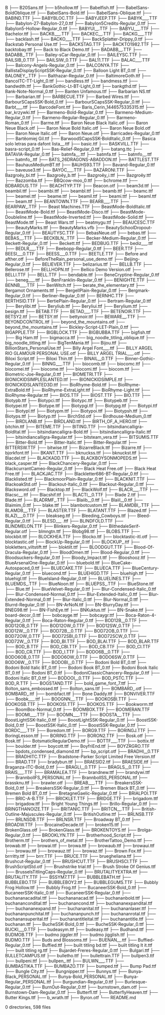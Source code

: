 B
├── B20Sans.ttf
├── b5hollow.ttf
├── Babelfish.ttf
├── BabelSans-BoldOblique.ttf
├── BabelSans-Bold.ttf
├── BabelSans-Oblique.ttf
├── BABIND.TTF
├── BABYBLOC.TTF
├── BABYJEEP.TTF
├── BABYK___.TTF
├── Babylon-27-Babylon-27_0.ttf
├── Babylon5Credits-Regular_0.ttf
├── Babylon5-Hollow-Regular_0.ttf
├── BABYUI__.TTF
├── BABYU___.TTF
├── Bachelor.ttf
├── BACKB___.TTF
├── BACKEC__.TTF
├── BACKG___.TTF
├── backlash.ttf
├── BACKO___.TTF
├── BackSplatter-Drippy_0.ttf
├── Backstab Personal Use.ttf
├── BACKSTAG.TTF
├── BACKTO1982.TTF
├── backtobay.ttf
├── Back to Black Demo.ttf
├── BADABB__.TTF
├── BADABB_.TTF
├── Bailey-sCar-Regular_0.ttf
├── BAILEYSC.TTF
├── BAILSIB_0.TTF
├── BAILSIW_0.TTF
├── BAL11.TTF
├── BALAC___.TTF
├── Balcony-Angels-Regular_0.ttf
├── BALCONYA.TTF
├── BallistaDisplayScriptSSK-Regular_0.ttf
├── Balloon Light BT_0.ttf
├── BALONEY_.TTF
├── Balthazar-Regular_0.ttf
├── BaltimoreGoth.ttf
├── BancoITC-TT-Light_0.ttf
├── bandless.ttf
├── bandmess.ttf
├── bandwdth.ttf
├── BankGothic-Lt-BT-Light_0.ttf
├── bankgthd.ttf
├── Bank-Note-Normal_0.ttf
├── Banten Unfamous.ttf
├── Barbarian NS.ttf
├── Barbarian.ttf
├── BARBECUE.TTF
├── Barbed Wires.ttf
├── BarbourSCapsSSK-Bold_0.ttf
├── BarbourSCapsSSK-Regular_0.ttf
├── Barbt___.ttf
├── BarcodeFont.ttf
├── Baris_Cerin_1446575335315.ttf
├── bar_krzywki.ttf
├── Barmeno-Bold-Regular_0.ttf
├── Barmeno-Medium-Regular_0.ttf
├── Barmeno-Regular-Regular_0.ttf
├── Barmeno-Roman_0.ttf
├── Barme.ttf
├── Baron Neue Black Italic.otf
├── Baron Neue Black.otf
├── Baron Neue Bold Italic.otf
├── Baron Neue Bold.otf
├── Baron Neue Italic.otf
├── Baron Neue.otf
├── Barricades-Regular_0.ttf
├── Bartêomiej Gil.ttf
├── BarwoodSCapsSSK-BoldItalic_0.ttf
├── Basica solo letras para dafont lista__.ttf
├── basic.ttf
├── BASKVILL.TTF
├── basra-script_0.ttf
├── Bas-Relief-Regular_0.ttf
├── batang.ttc
├── BATAVIA-Regular_0.ttf
├── batmfa__.ttf
├── batmfa.ttf
├── batmfo__.ttf
├── batmfo_.ttf
├── BATS_26DRAGONS-ABADDON.ttf
├── BATTLEST.TTF
├── BauhausMediumBT.ttf
├── BAUHS93.TTF
├── Bavand-Regular_0.ttf
├── baveuse3.ttf
├── BAYOC___.TTF
├── BAZARONI.TTF
├── Bazgroêy_bi.ttf
├── Bazgroêy_b.ttf
├── Bazgroêy_i.ttf
├── Bazgroêy.ttf
├── Bazzomba.ttf
├── BBQcow-moo_0.ttf
├── bchrome.ttf
├── BDBARDUS.TTF
├── BEACHTYP.TTF
├── Beacon.otf
├── beam3d.ttf
├── beambil.ttf
├── beambi.ttf
├── beambl.ttf
├── beamb.ttf
├── beamc.ttf
├── beamel.ttf
├── beame.ttf
├── beamil.ttf
├── beami.ttf
├── beaml.ttf
├── beam.ttf
├── BEANTOWN.TTF
├── BEARB___.TTF
├── BEARPAW_.TTF
├── Beast Machines.TTF
├── BeastMode-BoldItalic.ttf
├── BeastMode-Bold.ttf
├── BeastMode-Disco.ttf
├── BeastMode-Doubleline.ttf
├── BeastMode-Inverted.ttf
├── BeastMode-Solid.ttf
├── BeastMode.ttf
├── Beast Wars.ttf
├── beatmygu.ttf
├── BEAUCESC.TTF
├── BeautyMarks.ttf
├── BeautyMarks.vfb
├── BeautySchoolDropout-Regular_0.ttf
├── BEAUTYSC.TTF
├── BebasNeue.otf
├── bebas.ttf
├── BEBAS__.TTF
├── BECKBLN_.TTF
├── Becker-Medium-Regular_0.ttf
├── Beckett-Regular_0.ttf
├── Beckett.ttf
├── BEDBUG.TTF
├── bediz___.ttf
├── BEDLR___.TTF
├── Beebopp-Regular_0.ttf
├── BEER.TTF
├── BEESI___0.TTF
├── BEESS___0.TTF
├── BEETLE.TTF
├── Before and afther.otf
├── BeforeTheRain_personal_use_demo.ttf
├── Beijing-Regular_0.ttf
├── BELIEVER.TTF
├── belizarius.ttf
├── BELLB.TTF
├── Bellerose.ttf
├── BELLHOPN.ttf
├── Bellico Demo Version.otf
├── BELLI.TTF
├── BELL.TTF
├── bendable.ttf
├── BeneCryptine-Regular_0.ttf
├── beneg___.ttf
├── BenFranklin-Regular_0.ttf
├── BENIGHTE.TTF
├── BENNB___.TTF
├── BenWitch.ttf
├── berate_the_elementary.ttf
├── Bergamot Ornaments.ttf
├── BergellPlain-Regular_0.ttf
├── Bergmark-Regular_0.ttf
├── Berliner-Regular_0.ttf
├── BERNHC.TTF
├── BERTHSID.TTF
├── BertiePlain-Regular_0.ttf
├── Bertram-Regular_0.ttf
├── Berylibi.ttf
├── Beryliub.ttf
├── Beryliui.ttf
├── Berylium.ttf
├── besign.ttf
├── BETAB.TTF
├── BETAD___.TTF
├── BETENOIR.TTF
├── BETSY2.ttf
├── BETSY.ttf
├── bettynoir.ttf
├── BEWARE__.TTF
├── BEYONDCONTROL.ttf
├── beyond_the_mountains.otf
├── beyond_the_mountains.ttf
├── Bickley-Script-LET-Plain_0.ttf
├── BIGAPPLE.TTF
├── BIGBLOCK.TTF
├── BIGBUBBA.TTF
├── bigfish.ttf
├── Big Ham.ttf
├── bigmacca.ttf
├── big_noodle_titling_oblique.ttf
├── big_noodle_titling.ttf
├── BigTenMania.ttf
├── Bijou.ttf
├── BillionStars_PersonalUse.ttf
├── Billy Argel Font___.ttf
├── BILLY ARGEL RIO GLAMOUR PERSONAL USE.otf
├── BILLY ARGEL TRIAL___.otf
├── Biloxi Script.ttf
├── Biloxi Thin.ttf
├── BINAIL__0.TTF
├── Binner-Gothic-Regular_0.ttf
├── BINNG___.TTF
├── biocomb.ttf
├── biocomc.ttf
├── biocomei.ttf
├── biocome.ttf
├── biocomi.ttf
├── biocom.ttf
├── Biometric-Joe-Regular_0.ttf
├── BIOMETRI.TTF
├── BIONICKIDSIMPLESLANTED.ttf
├── BIONICKIDSIMPLE.ttf
├── BIONICKIDSLANTED3D.ttf
├── BioRhyme-Bold.ttf
├── BioRhyme-ExtraBold.ttf
├── BioRhyme-ExtraLight.ttf
├── BioRhyme-Light.ttf
├── BioRhyme-Regular.ttf
├── BIOS.TTF
├── BIOST.TTF
├── BIO.TTF
├── Biotypb.ttf
├── Biotypci.ttf
├── Biotypc.ttf
├── Biotypeb.ttf
├── Biotypei.ttf
├── Biotype.ttf
├── Biotypgi.ttf
├── Biotypg.ttf
├── Biotypi.ttf
├── Biotypl.ttf
├── Biotypm.ttf
├── Biotypoi.ttf
├── Biotypsh.ttf
├── Biotyps.ttf
├── Biotyp.ttf
├── BirchStd.otf
├── Birdhouse-Medium_0.ttf
├── BIRDLANB.ttf
├── BIRDLAND.ttf
├── BIRTH_OF_A_HERO.ttf
├── bitchin.ttf
├── BITEME.TTF
├── BITING.TTF
├── bitsindiancalligra-BoldItal.ttf
├── bitsindiancalligra-Bold.ttf
├── bitsindiancalligra-Italic.ttf
├── bitsindiancalligra-Regular.ttf
├── bitsteam_vera.ttf
├── BITSUMIS.TTF
├── Bitter-Bold.ttf
├── Bitter-Italic.ttf
├── Bitter-Regular.ttf
├── BITTERSW.TTF
├── bitwise.ttf
├── BizarreBlack.ttf
├── Bizarre.ttf
├── bjorkfont.ttf
├── BKANT.TTF
├── bknuckss.ttf
├── bknuckst.ttf
├── Blacdel.ttf
├── BLACKADD.TTF
├── BLACKBOYSONMOPEDS.ttf
├── black_casper.ttf
├── BlackChancery-Regular_0.ttf
├── BlackcurrantCameo-Regular_0.ttf
├── Black Heat Free.otf
├── Black Heat Free.ttf
├── BLACKJAC.TTF
├── Blackletter686-BT-Regular_0.ttf
├── Blacklisted.ttf
├── BlackmoorPlain-Regular_0.ttf
├── BLACKNIT.TTF
├── BlackoakStd.otf
├── Blackout-Italic_0.ttf
├── Blackout-Regular_0.ttf
├── Blacksword.otf
├── Blacktop.ttf
├── BlackWolf.ttf
├── BLACR___.TTF
├── Blacsc__.ttf
├── Blacshif.ttf
├── BLACTI__0.TTF
├── Blade 2.ttf
├── Blade.ttf
├── BLADRMF_.TTF
├── Blaiib__0.ttf
├── Blaiil__0.ttf
├── Blaimim_0.ttf
├── blake.ttf
├── blambotcustom.ttf
├── BLAMDBI_.TTF
├── BLAMDB__.TTF
├── BLASTER.TTF
├── BLATANT.TTF
├── Blazed.ttf
├── BLAZI___0.TTF
├── bleakseg.ttf
├── Bleeding_Cowboys.ttf
├── Bleed-Regular_0.ttf
├── BLESD___ .ttf
├── BLINDFOLD.TTF
├── BLINDMELON.TTF
├── Blinkers-Regular_0.ttf
├── BlithedaleSerif-Regular.otf
├── blmngtn.ttf
├── Blobg98.ttf
├── BLOBS.TTF
├── blockbit.ttf
├── BLOCKHEA.TTF
├── Blocko.ttf
├── blocktastic-itl.otf
├── blocktastic.otf
├── BlockUp-Regular_0.ttf
├── BLOCKUP_.ttf
├── blokletters_viltstift.ttf
├── bloktilt.ttf
├── BLOODGUT.TTF
├── Blood-Of-Dracula-Regular_0.ttf
├── BloodOmen.ttf
├── Blood-Regular_0.ttf
├── Bloodsuckers-Regular_0.ttf
├── Bloody_Impact.ttf
├── Blooshooz.ttf
├── BlueArsenalOne-Regular_0.ttf
├── bluebold.ttf
├── BlueCake-Autospaced_0.ttf
├── BLUECAKE.TTF
├── BLUECA.TTF
├── BlueCentury-Regular_0.ttf
├── bluecond.ttf
├── BLUEHIGD.TTF
├── bluehigh.ttf
├── bluehigl.ttf
├── BlueIsland-Regular_0.ttf
├── BLUELINES.TTF
├── BLUEMDS_.TTF
├── BlueNoon.ttf
├── BLUEPSS_.TTF
├── BlueStone.ttf
├── Blue.ttf
├── BlueVelvet-Regular_0.ttf
├── Blur-Condensed-Italic_0.ttf
├── Blur-Condensed-Normal_0.ttf
├── Blur-Extended-Italic_0.ttf
├── Blur-Extended-Normal_0.ttf
├── Blur-Italic_0.ttf
├── Blur-Normal_0.ttf
├── Blurrd-Regular_0.ttf
├── BN-ArNoN.ttf
├── BN-BlurryDay.ttf
├── BNEG98.ttf
├── BN-FishEye.ttf
├── BNKuktus.ttf
├── BN-Snake.ttf
├── board-decor_0.ttf
├── bobcayge.ttf
├── bobcaygr.ttf
├── Boca-Raton-4-Regular_0.ttf
├── Boca-Raton-Regular_0.ttf
├── BOD12B__0.TTF
├── BOD12OB_0.TTF
├── BOD12OW_0.TTF
├── BOD12SW_0.TTF
├── BOD12W__0.TTF
├── BOD72B__0.TTF
├── BOD72OB_0.TTF
├── BOD72OW_0.TTF
├── BOD72SBI_0.TTF
├── BOD72SCW_0.TTF
├── BOD72W__0.TTF
├── BOD_BI.TTF
├── BOD_BLAI.TTF
├── BOD_BLAR.TTF
├── BOD_B.TTF
├── BOD_CBI.TTF
├── BOD_CB.TTF
├── BOD_CI.TTF
├── BOD_CR.TTF
├── BOD_I.TTF
├── BODO6B__0.TTF
├── BODO6OB_0.TTF
├── BODO6OW_0.TTF
├── BODO6SW_0.TTF
├── BODO6W__0.TTF
├── BODOBI__0.TTF
├── Bodoni Bold BT_0.ttf
├── Bodoni Bold Italic BT_0.ttf
├── Bodoni Book BT_0.ttf
├── Bodoni Book Italic BT_0.ttf
├── Bodoni BT_0.ttf
├── BodoniClassicChancery-Regular_0.ttf
├── Bodoni Italic BT_0.ttf
├── BODOOI__0.TTF
├── BOD_PSTC.TTF
├── BOD_R.TTF
├── BOGSTAND.TTF
├── bold_game_font_7.ttf
├── Bolton_sans_embossed.ttf
├── Bolton_sans.ttf
├── BOMBARD_.otf
├── BOMBARD_.ttf
├── bombfact.ttf
├── Bone Daddy.ttf
├── BONVIVER.TTF
├── Boobk___.ttf
├── BOOGNN__.TTF
├── BOOKOSBI.TTF
├── BOOKOSB.TTF
├── BOOKOSI.TTF
├── BOOKOS.TTF
├── Bookworm.ttf
├── BoomBox-Normal_0.ttf
├── BOOMBOX.TTF
├── BOOMERAN.TTF
├── BOOMI___.TTF
├── BOOMN___.TTF
├── BOOSTA__.TTF
├── BoostLightSSK-Italic_0.ttf
├── BoostLightSSK-Regular_0.ttf
├── BoostSSK-Bold_0.ttf
├── BoostSSK-Italic_0.ttf
├── BoostSSK-Regular_0.ttf
├── BORDC___.TTF
├── Boredom.ttf
├── BORG9.TTF
├── BORINGJ.TTF
├── BoringLesson.ttf
├── BORING.TTF
├── BORON2.TTF
├── Bosk.otf
├── Bosk.ttf
├── BotsmaticRegularDemo.ttf
├── BOTTF___.TTF
├── bottix.ttf
├── boulder.ttf
├── boycott.ttf
├── BoyfriEnd.ttf
├── BOYZRGRO.TTF
├── bpdots_condensed_diamond.ttf
├── bp_script.otf
├── BRADHI__0.TTF
├── BRADHITC.TTF
├── Bradstone-Parker Script Limited Free Version.ttf
├── BRAD.TTF
├── bradybun.ttf
├── BRAESID2.ttf
├── BRAESIDE.ttf
├── Braganza-ITC-Bold_0.ttf
├── BRAGLI__0.TTF
├── BRAGLS__0.TTF
├── BRAIS___.TTF
├── BRAMALEA.TTF
├── brandnew.ttf
├── brandywi.ttf
├── BrannbollFS_PERSONAL.ttf
├── BrannbollSS_PERSONAL.ttf
├── brassknu.ttf
├── brawler.otf
├── BREAB___.TTF
├── BreakersSSK-Bold_0.ttf
├── BreakersSSK-Regular_0.ttf
├── Bremen Black BT_0.ttf
├── Bremen Bold BT_0.ttf
├── BretagneGaelic-Regular_0.ttf
├── BRIALPOI.TTF
├── BRIC-A-B.TTF
├── BRICKLET.TTF
├── BRIDGE.TTF
├── brigadom.ttf
├── brigadow.ttf
├── Bright Young Things.ttf
├── Brillo-Regular_0.ttf
├── BRINGTHANOIZE.TTF
├── BRITANIC.TTF
├── BRITCN__.TTF
├── British-Outline-Majuscules-Regular_0.ttf
├── BritishOutline.ttf
├── BRLNSB.TTF
├── BRLNSDB.TTF
├── BRLNSR.TTF
├── Broadway BT_0.ttf
├── BROADW.TTF
├── BrocaineDecade.ttf
├── broken15.ttf
├── BrokenGlass.otf
├── BrokenGlass.ttf
├── BROKENTOYS.ttf
├── Brolga-Regular_0.ttf
├── BROOKLYN.TTF
├── Brotherhood_Script.ttf
├── Brotherm.ttf
├── brothers_of_metal.ttf
├── BrotherTattoo_Demo.ttf
├── browab.ttf
├── browai.ttf
├── browa.ttf
├── browaub.ttf
├── browaui.ttf
├── browau.ttf
├── browauz.ttf
├── browaz.ttf
├── Brown Fox.ttf
├── brrritty.ttf
├── brrr.TTF
├── BRUCE.TTF
├── bruegheliana.ttf
├── Brushcut-Regular_0.ttf
├── BRUSHCUT.TTF
├── BRUSHSCI.TTF
├── BrushScriptStd.otf
├── Brushstrike trial.ttf
├── Brush Stroke Of Genius.ttf
├── BrusselsTitlingCaps-Regular_0.ttf
├── BRUTALITYEXTRA.ttf
├── BRUTALITY.TTF
├── BSSYM7.TTF
├── BUBBLEBATH.ttf
├── BUBBLEBO.TTF
├── BUBBLEBOY2.ttf
├── BUBBLEGUMS.TTF
├── Bubbly Frog Hollow.ttf
├── Bubbly Frog.ttf
├── BucaneerSSK-Bold_0.ttf
├── BucaneerSSK-Italic_0.ttf
├── BucaneerSSK-Regular_0.ttf
├── buchananacadital.ttf
├── buchananacad.ttf
├── buchananbold.ttf
├── buchanancondital.ttf
├── buchanancond.ttf
├── buchananexpandital.ttf
├── buchananexpand.ttf
├── buchananital.ttf
├── buchananlaser.ttf
├── buchananpunchital.ttf
├── buchananpunch.ttf
├── buchananrotal.ttf
├── buchanansuperital.ttf
├── buchanantitleital.ttf
├── buchanantitle.ttf
├── buchanan.ttf
├── BucheSSK-Bold_0.ttf
├── BucheSSK-Regular_0.ttf
├── BUCKI___0.TTF
├── budeasym.ttf
├── budeasy.ttf
├── Budhand.ttf
├── BUDMOB.TTF
├── budmo jiggler.ttf
├── budmo jigglish.ttf
├── BUDMO.TTF
├── Buds and Blossoms.ttf
├── BUENAN__.ttf
├── Buffied-Regular_0.ttf
├── Buffied.ttf
├── built titling bd.ttf
├── built titling lt it.ttf
├── built titling rg.ttf
├── Bujardet-Freres-Regular_0.ttf
├── Bulgari.ttf
├── BULLETCAMPUS.ttf
├── bulletho.ttf
├── bullettrain.TTF
├── bullpen3.ttf
├── bullpeni.ttf
├── bullpen_.ttf
├── BULWN___.TTF
├── BUMBASTIKA.TTF
├── BUMBAZO.TTF
├── bumped.ttf
├── Bump Pad.ttf
├── Bungle City.ttf
├── Bungnipper.ttf
├── Bunnys.ttf
├── Bunya-Black_PERSONAL.ttf
├── Bunya-Bold_PERSONAL.ttf
├── Bunya-Regular_PERSONAL.ttf
├── Burgundian-Regular_0.ttf
├── Burlesque-Regular_0.ttf
├── BurnOut-Regular_0.ttf
├── burnstown_dam.otf
├── Burnstown-Dam-Regular_0.ttf
├── Butterfl.ttf
├── ButterflyHeaven.ttf
├── Butter Kings.ttf
├── b_wrath.ttf
├── Byron.otf
└── README.md

0 directories, 598 files
